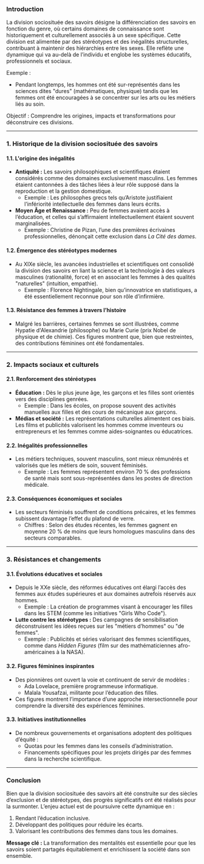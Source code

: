 ### **Introduction**
La division sociosituée des savoirs désigne la différenciation des savoirs en fonction du genre, où certains domaines de connaissance sont historiquement et culturellement associés à un sexe spécifique. Cette division est alimentée par des stéréotypes et des inégalités structurelles, contribuant à maintenir des hiérarchies entre les sexes. Elle reflète une dynamique qui va au-delà de l’individu et englobe les systèmes éducatifs, professionnels et sociaux.

Exemple : 
- Pendant longtemps, les hommes ont été sur-représentés dans les sciences dites "dures" (mathématiques, physique) tandis que les femmes ont été encouragées à se concentrer sur les arts ou les métiers liés au soin.

Objectif : Comprendre les origines, impacts et transformations pour déconstruire ces divisions.

---

### **1. Historique de la division sociosituée des savoirs**
#### **1.1. L'origine des inégalités**
- **Antiquité :** Les savoirs philosophiques et scientifiques étaient considérés comme des domaines exclusivement masculins. Les femmes étaient cantonnées à des tâches liées à leur rôle supposé dans la reproduction et la gestion domestique.
  - Exemple : Les philosophes grecs tels qu’Aristote justifiaient l’infériorité intellectuelle des femmes dans leurs écrits.
- **Moyen Âge et Renaissance :** Peu de femmes avaient accès à l’éducation, et celles qui s’affirmaient intellectuellement étaient souvent marginalisées.
  - Exemple : Christine de Pizan, l’une des premières écrivaines professionnelles, dénonçait cette exclusion dans *La Cité des dames*.

#### **1.2. Émergence des stéréotypes modernes**
- Au XIXe siècle, les avancées industrielles et scientifiques ont consolidé la division des savoirs en liant la science et la technologie à des valeurs masculines (rationalité, force) et en associant les femmes à des qualités "naturelles" (intuition, empathie).
  - Exemple : Florence Nightingale, bien qu’innovatrice en statistiques, a été essentiellement reconnue pour son rôle d’infirmière.

#### **1.3. Résistance des femmes à travers l’histoire**
- Malgré les barrières, certaines femmes se sont illustrées, comme Hypatie d'Alexandrie (philosophe) ou Marie Curie (prix Nobel de physique et de chimie). Ces figures montrent que, bien que restreintes, des contributions féminines ont été fondamentales.

---

### **2. Impacts sociaux et culturels**
#### **2.1. Renforcement des stéréotypes**
- **Éducation :** Dès le plus jeune âge, les garçons et les filles sont orientés vers des disciplines genrées. 
  - Exemple : Dans les écoles, on propose souvent des activités manuelles aux filles et des cours de mécanique aux garçons.
- **Médias et société :** Les représentations culturelles alimentent ces biais. Les films et publicités valorisent les hommes comme inventeurs ou entrepreneurs et les femmes comme aides-soignantes ou éducatrices.

#### **2.2. Inégalités professionnelles**
- Les métiers techniques, souvent masculins, sont mieux rémunérés et valorisés que les métiers de soin, souvent féminisés.
  - Exemple : Les femmes représentent environ 70 % des professions de santé mais sont sous-représentées dans les postes de direction médicale.

#### **2.3. Conséquences économiques et sociales**
- Les secteurs féminisés souffrent de conditions précaires, et les femmes subissent davantage l’effet du plafond de verre.
  - Chiffres : Selon des études récentes, les femmes gagnent en moyenne 20 % de moins que leurs homologues masculins dans des secteurs comparables.

---

### **3. Résistances et changements**
#### **3.1. Évolutions éducatives et sociales**
- Depuis le XXe siècle, des réformes éducatives ont élargi l’accès des femmes aux études supérieures et aux domaines autrefois réservés aux hommes.
  - Exemple : La création de programmes visant à encourager les filles dans les STEM (comme les initiatives "Girls Who Code").
- **Lutte contre les stéréotypes :** Des campagnes de sensibilisation déconstruisent les idées reçues sur les "métiers d’hommes" ou "de femmes".
  - Exemple : Publicités et séries valorisant des femmes scientifiques, comme dans *Hidden Figures* (film sur des mathématiciennes afro-américaines à la NASA).

#### **3.2. Figures féminines inspirantes**
- Des pionnières ont ouvert la voie et continuent de servir de modèles :
  - Ada Lovelace, première programmeuse informatique.
  - Malala Yousafzai, militante pour l’éducation des filles.
- Ces figures montrent l’importance d’une approche intersectionnelle pour comprendre la diversité des expériences féminines.

#### **3.3. Initiatives institutionnelles**
- De nombreux gouvernements et organisations adoptent des politiques d’équité :
  - Quotas pour les femmes dans les conseils d’administration.
  - Financements spécifiques pour les projets dirigés par des femmes dans la recherche scientifique.

---

### **Conclusion**
Bien que la division sociosituée des savoirs ait été construite sur des siècles d’exclusion et de stéréotypes, des progrès significatifs ont été réalisés pour la surmonter. L’enjeu actuel est de poursuivre cette dynamique en :
1. Rendant l’éducation inclusive.
2. Développant des politiques pour réduire les écarts.
3. Valorisant les contributions des femmes dans tous les domaines.

**Message clé :** La transformation des mentalités est essentielle pour que les savoirs soient partagés équitablement et enrichissent la société dans son ensemble.